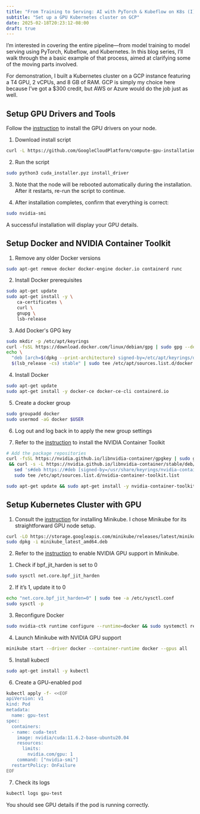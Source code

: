 ```yaml
---
title: "From Training to Serving: AI with PyTorch & Kubeflow on K8s (I)"
subtitle: "Set up a GPU Kubernetes cluster on GCP"
date: 2025-02-18T20:23:12-08:00
draft: true
---
```


I’m interested in covering the entire pipeline—from model training to model serving
using PyTorch, Kubeflow, and Kubernetes. In this blog series, I’ll walk through the
a basic example of that process, aimed at clarifying some of the moving parts involved.

For demonstration, I built a Kubernetes cluster on a GCP instance featuring a T4 GPU, 
2 vCPUs, and 8 GB of RAM. GCP is simply my choice here because I’ve got a $300 credit, 
but AWS or Azure would do the job just as well.

## Setup GPU Drivers and Tools

Follow the [instruction](https://cloud.google.com/compute/docs/gpus/install-drivers-gpu)
to install the GPU drivers on your node.

1. Download install script
```bash
curl -L https://github.com/GoogleCloudPlatform/compute-gpu-installation/releases/download/cuda-installer-v1.2.0/cuda_installer.pyz --output cuda_installer.pyz
```

2. Run the script
```bash
sudo python3 cuda_installer.pyz install_driver
```

3. Note that the node will be rebooted automatically during the installation. 
After it restarts, re-run the script to continue.

4. After installation completes, confirm that everything is correct:
```bash
sudo nvidia-smi
```
A successful installation will display your GPU details.

## Setup Docker and NVIDIA Container Toolkit
1. Remove any older Docker versions
```bash
sudo apt-get remove docker docker-engine docker.io containerd runc
```

2. Install Docker prerequisites
```bash
sudo apt-get update
sudo apt-get install -y \
    ca-certificates \
    curl \
    gnupg \
    lsb-release
```

3. Add Docker's GPG key
```bash
sudo mkdir -p /etc/apt/keyrings
curl -fsSL https://download.docker.com/linux/debian/gpg | sudo gpg --dearmor -o /etc/apt/keyrings/docker.gpg
echo \
  "deb [arch=$(dpkg --print-architecture) signed-by=/etc/apt/keyrings/docker.gpg] https://download.docker.com/linux/debian \
  $(lsb_release -cs) stable" | sudo tee /etc/apt/sources.list.d/docker.list > /dev/null
```

4. Install Docker
```bash
sudo apt-get update
sudo apt-get install -y docker-ce docker-ce-cli containerd.io
```

5. Create a docker group
```bash
sudo groupadd docker
sudo usermod -aG docker $USER
```

6. Log out and log back in to apply the new group settings

7. Refer to the [instruction](https://docs.nvidia.com/datacenter/cloud-native/container-toolkit/latest/install-guide.html) 
to install the NVIDIA Container Toolkit

```bash
# Add the package repositories
curl -fsSL https://nvidia.github.io/libnvidia-container/gpgkey | sudo gpg --dearmor -o /usr/share/keyrings/nvidia-container-toolkit-keyring.gpg \
 && curl -s -L https://nvidia.github.io/libnvidia-container/stable/deb/nvidia-container-toolkit.list | \
   sed 's#deb https://#deb [signed-by=/usr/share/keyrings/nvidia-container-toolkit-keyring.gpg] https://#g' | \
   sudo tee /etc/apt/sources.list.d/nvidia-container-toolkit.list   
```

```bash
sudo apt-get update && sudo apt-get install -y nvidia-container-toolkit
```

## Setup Kubernetes Cluster with GPU

1. Consult the [instruction](https://minikube.sigs.k8s.io/docs/start/?arch=%2Flinux%2Fx86-64%2Fstable%2Fdebian+package)
for installing Minikube. I chose Minikube for its straightforward GPU node setup.
```bash
curl -LO https://storage.googleapis.com/minikube/releases/latest/minikube_latest_amd64.deb
sudo dpkg -i minikube_latest_amd64.deb
```

2. Refer to the [instruction](https://minikube.sigs.k8s.io/docs/tutorials/nvidia/)
to enable NVIDIA GPU support in Minikube.

1) Check if bpf_jit_harden is set to 0
```bash
sudo sysctl net.core.bpf_jit_harden
```
2) If it’s 1, update it to 0
```bash
echo "net.core.bpf_jit_harden=0" | sudo tee -a /etc/sysctl.conf
sudo sysctl -p
```

3) Reconfigure Docker
```bash
sudo nvidia-ctk runtime configure --runtime=docker && sudo systemctl restart docker
```

4) Launch Minikube with NVIDIA GPU support
```bash
minikube start --driver docker --container-runtime docker --gpus all
```

5) Install kubectl
```bash
sudo apt-get install -y kubectl
```

6) Create a GPU-enabled pod
```bash
kubectl apply -f- <<EOF
apiVersion: v1
kind: Pod
metadata:
  name: gpu-test
spec:
  containers:
  - name: cuda-test
    image: nvidia/cuda:11.6.2-base-ubuntu20.04
    resources:
      limits:
        nvidia.com/gpu: 1
    command: ["nvidia-smi"]
  restartPolicy: OnFailure
EOF
```

7) Check its logs
```bash
kubectl logs gpu-test
```
You should see GPU details if the pod is running correctly.
